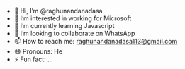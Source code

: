 - 👋 Hi, I’m @raghunandanadasa
- 👀 I’m interested in working for Microsoft
- 🌱 I’m currently learning Javascript
- 💞️ I’m looking to collaborate on WhatsApp
- 📫 How to reach me: raghunandanadasa113@gmail.com
- 😄 Pronouns: He
- ⚡ Fun fact: ...

<!---
raghunandanadasa/raghunandanadasa is a ✨ special ✨ repository because its `README.md` (this file) appears on your GitHub profile.
You can click the Preview link to take a look at your changes.
--->
